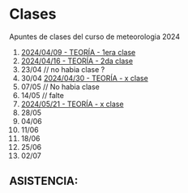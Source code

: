 # Clases

Apuntes de clases del curso de meteorologia 2024
 
1. [2024/04/09 - TEORÍA - 1era clase](./clases/20240409/README.md)
2. [2024/04/16 - TEORÍA - 2da clase](./clases/20240416/README.md)
3. 23/04 // no habia clase ?
4. 30/04 [2024/04/30 - TEORÍA - x clase](./clases/20240430/README.md)
5. 07/05 // No habia clase
6. 14/05 // falte
7. [2024/05/21 - TEORÍA - x clase](./clases/20240521/README.md)
8. 28/05
9. 04/06
10. 11/06
11. 18/06
12. 25/06
13. 02/07


ASISTENCIA:
- 